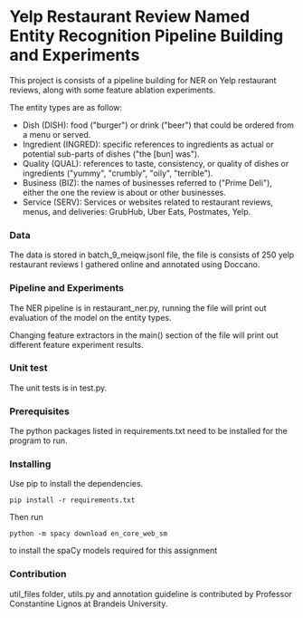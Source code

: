# Yelp Restaurant Review Named Entity Recognition Pipeline Building and Experiments

This project is consists of a pipeline building for NER on Yelp restaurant reviews,
along with some feature ablation experiments.

The entity types are as follow:
* Dish (DISH): food ("burger") or drink ("beer") that could be ordered from a menu or served.
* Ingredient (INGRED): specific references to ingredients as actual or potential sub-parts of dishes ("the [bun] was").
* Quality (QUAL): references to taste, consistency, or quality of dishes or ingredients ("yummy", "crumbly", "oily", "terrible").
* Business (BIZ): the names of businesses referred to ("Prime Deli"), either the one the review is about or other businesses.
* Service (SERV): Services or websites related to restaurant reviews, menus, and deliveries: GrubHub, Uber Eats, Postmates, Yelp.

### Data

The data is stored in batch_9_meiqw.jsonl file, the file is consists of 250 yelp
restaurant reviews I gathered online and annotated using Doccano.

### Pipeline and Experiments

The NER pipeline is in restaurant_ner.py, running the file will print out
evaluation of the model on the entity types.

Changing feature extractors in the main() section of the file will print out
different feature experiment results.

### Unit test

The unit tests is in test.py.

### Prerequisites

The python packages listed in requirements.txt need to be installed for the program to run.

### Installing
Use pip to install the dependencies.

```
pip install -r requirements.txt
```

Then run

```
python -m spacy download en_core_web_sm
```

to install the spaCy models required for this assignment

### Contribution

util_files folder, utils.py and annotation guideline is contributed by Professor
Constantine Lignos at Brandeis University.
